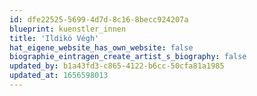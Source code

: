 ```yaml
---
id: dfe22525-5699-4d7d-8c16-8becc924207a
blueprint: kuenstler_innen
title: 'Ildikó Végh'
hat_eigene_website_has_own_website: false
biographie_eintragen_create_artist_s_biography: false
updated_by: b1a43fd3-c865-4122-b6cc-50cfa81a1985
updated_at: 1656598013
---
```

